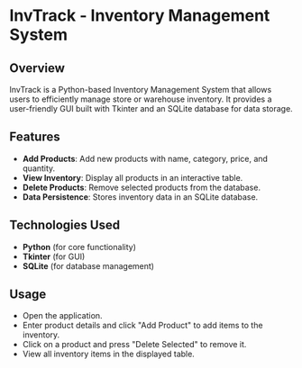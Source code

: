 # InvTrack - Inventory Management System

## Overview
InvTrack is a Python-based Inventory Management System that allows users to efficiently manage store or warehouse inventory. It provides a user-friendly GUI built with Tkinter and an SQLite database for data storage.

## Features
- **Add Products**: Add new products with name, category, price, and quantity.
- **View Inventory**: Display all products in an interactive table.
- **Delete Products**: Remove selected products from the database.
- **Data Persistence**: Stores inventory data in an SQLite database.

## Technologies Used
- **Python** (for core functionality)
- **Tkinter** (for GUI)
- **SQLite** (for database management)

## Usage
- Open the application.
- Enter product details and click "Add Product" to add items to the inventory.
- Click on a product and press "Delete Selected" to remove it.
- View all inventory items in the displayed table.



